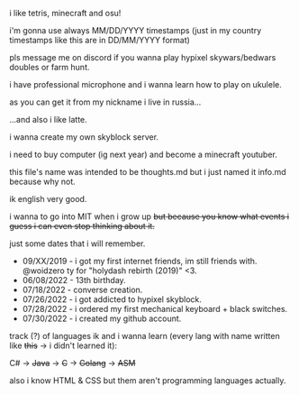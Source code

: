 i like tetris, minecraft and osu!

i'm gonna use always MM/DD/YYYY timestamps (just in my country timestamps like this are in DD/MM/YYYY format)

pls message me on discord if you wanna play hypixel skywars/bedwars doubles or farm hunt.

i have professional microphone and i wanna learn how to play on ukulele.

as you can get it from my nickname i live in russia...

...and also i like latte.

i wanna create my own skyblock server.

i need to buy computer (ig next year) and become a minecraft youtuber.

this file's name was intended to be thoughts.md but i just named it info.md because why not.

ik english very good.

i wanna to go into MIT when i grow up ~~but because you know what events i guess i can even stop thinking about it.~~

just some dates that i will remember.
- 09/XX/2019 - i got my first internet friends, im still friends with. @woidzero ty for "holydash rebirth (2019)" <3.
- 06/08/2022 - 13th birthday.
- 07/18/2022 - converse creation.
- 07/26/2022 - i got addicted to hypixel skyblock.
- 07/28/2022 - i ordered my first mechanical keyboard + black switches.
- 07/30/2022 - i created my github account.

track (?) of languages ik and i wanna learn (every lang  with name written like ~~this~~ -> i didn't learned it):

C# -> ~~Java~~ -> ~~C~~ -> ~~Golang~~ -> ~~ASM~~

also i know HTML & CSS but them aren't programming languages actually.